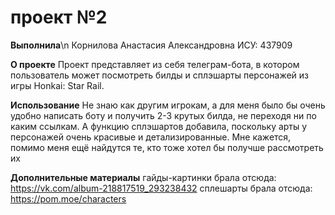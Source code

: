 # проект №2
__Выполнила__\n
Корнилова Анастасия Александровна ИСУ: 437909

__О проекте__
Проект представляет из себя телеграм-бота, в котором пользователь может посмотреть билды и сплэшарты персонажей из игры Honkai: Star Rail.

__Использование__
Не знаю как другим игрокам, а для меня было бы очень удобно написать боту и получить 2-3 крутых билда, не переходя ни по каким ссылкам. А функцию сплэшартов добавила, поскольку арты у персонажей очень красивые и детализированные. Мне кажется, помимо меня ещё найдутся те, кто тоже хотел бы получше рассмотреть их

__Дополнительные материалы__
гайды-картинки брала отсюда: https://vk.com/album-218817519_293238432
сплешарты брала отсюда: https://pom.moe/characters
